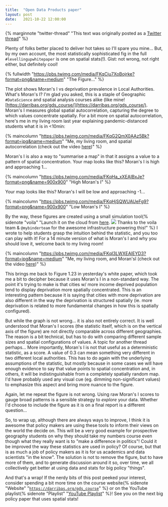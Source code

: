 ```yaml
---
title:  "Open Data Products paper"
layout: post
date:   2021-10-22 12:00:00
---
```


{% marginnote "twitter-thread" "This text was originally posted as a [Twitter
thread](https://twitter.com/darribas/status/1475505545146683397)" %}









Plenty of folks better placed to deliver hot takes so I'll spare you mine... But, by my own account, the most statistically sophisticated fig in the full `#levellingupwhitepaper` is one on spatial stats(!). Gist: not wrong, not right either, but definitely cool!

{% fullwidth "https://pbs.twimg.com/media/FKqCju7XoBojrke?format=png&name=medium" "The Figure..." %}

The plot shows Moran's I vs deprivation prevalence in Local Authorities. What's Moran's I? I'm glad you asked, this is a staple of Geographic `#DataScience` and spatial analysis courses alike (like mine! [https://darribas.org/gds_course/](https://darribas.org/gds_course/). Moran's I measures global spatial autocorrelation, capturing the degree to which values concentrate spatially. For a bit more on spatial autocorrelation, here's me in my living room last year explaining pandemic-distanced students what it is in <10min:

{% maincolumn "https://pbs.twimg.com/media/FKqG2QmX0AAz5Bk?format=jpg&name=medium" "Me, my living room, and spatial autocorrelation (check out the video [here](https://darribas.org/gds_course/content/bF/concepts_F.html#spatial-autocorrelation))" %}

Moran's I is also a way to "summarise a map" in that it assigns a value to a pattern of spatial concentration. Your map looks like this? Moran's I is high and approaching 1...

{%  maincolumn "https://pbs.twimg.com/media/FKqHa_xXEAIBxJe?format=png&name=900x900" "High Moran's I" %}

Your map looks like this? Moran's I will be low and approaching -1...

{%  maincolumn "https://pbs.twimg.com/media/FKqHjSQWUAUeFg9?format=png&name=900x900" "Low Moran's I" %}

By the way, these figures are created using a small simulation tool{%  
sidenote "voila" "Launch it on the cloud from
[here](http://mybinder.org/repo/darribas/int_sp_auto).
![](https://pbs.twimg.com/media/FKqH7yJXEAEyjPG?format=jpg&name=medium)
Thanks to the
voila team & `@mybinderteam` for the awesome infrastructure powering
this!" %} I
wrote to help students grasp the intuition behind the statistic, and
you too can play with it! For a 14 minute version of what is Moran's I and why you should love it, welcome back to my living room!

{% maincolumn "https://pbs.twimg.com/media/FKqI3LWXEAIEYD3?format=jpg&name=medium" "Me, my living room, and Moran'sI (check out the video [here](https://darribas.org/gds_course/content/bF/concepts_F.html#global-spatial-autocorrelation))" %}

This brings me back to Figure 1.23 in yesterday's white paper, which took me a bit to decipher because it uses Moran's I in a non-standard way. The point it's trying to make is that cities w/ more income deprived population tend to display deprivation more spatially concentrated. This is an interesting pattern because it is saying that cities with more deprivation are also different in the way the deprivation is structured spatially (ie. more deprivation is related to more fundamental changes in how this is spatially configured).

But while the graph is not wrong... it is also not entirely correct. It is well understood that Moran's I scores (the statistic itself, which is on the vertical axis of the figure) are not directly comparable across different geographies. The reason is a bit technical, but has to do with comparing different sample sizes and spatial configurations of values. A topic for another thread perhaps... More importantly, Moran's I is not that useful as a deterministic statistic, as a score. A value of 0.3 can mean something very different in two different local authorities. This has to do again with the underlying assumptions of the statistic, but mostly because in some cases we will have enough evidence to say that value points to spatial concentration and, in others, it will be indistinguishable from a completely spatially random map. I'd have probably used any visual cue (eg. dimming non-significant values) to emphasize this aspect and bring more nuance to the figure.

Again, let me repeat the figure is not wrong. Using raw Moran's I scores to gauge broad patterns is a sensible strategy to *explore* your data. Whether I'd choose to include the figure as it is on a final report is a different question...

So, to wrap up, although there are always ways to improve, I think it is awesome that policy makers are using these tools to inform their views on the world the decide on. This will be a very good example for prospective geography students on why they should take my numbers course even though what they really want is to "make a difference in politics"! Could it be improved the way these statistics are used in policy? Of course, but that is as much a job of policy makers as it is for us academics and data scientists "in the know". The solution is not to remove the figure, but to have more of them, and to generate discussion around it so, over time, we all collectively get better at using data and stats for big policy "things".

And that's a wrap! If the nerdy bits of this post peeked your interest, consider spending a bit more time on the course website{% sidenote "Website" "[`https://darribas.org/gds_course`](https://darribas.org/gds_course)" %} or on the YouTube playlist{% sidenote "Playlist" "[YouTube Playlist](https://youtube.com/playlist?list=PLaYT7Y2aK2d6vs3h38jnjrTEpSS7VYLwU)" %}! See you on the next big policy paper that uses spatial stats!


